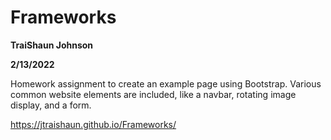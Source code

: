 # Frameworks
**TraiShaun Johnson**

**2/13/2022**

Homework assignment to create an example page using Bootstrap. Various common website elements are included, like a navbar, rotating image display, and a form.

https://jtraishaun.github.io/Frameworks/
